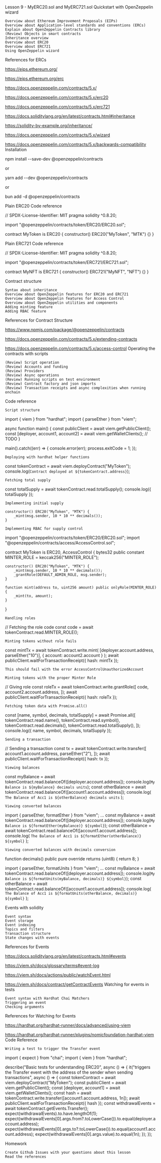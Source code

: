 Lesson 9 - MyERC20.sol and MyERC721.sol
Quickstart with OpenZeppelin wizard

    Overview about Ethereum Improvement Proposals (EIPs)
    Overview about Application-level standards and conventions (ERCs)
    Explain about OpenZeppelin Contracts library
    (Review) Objects in smart contracts
    Inheritance overview
    Overview about ERC20
    Overview about ERC721
    Using OpenZeppelin wizard

References for ERCs

https://eips.ethereum.org/

https://eips.ethereum.org/erc

https://docs.openzeppelin.com/contracts/5.x/

https://docs.openzeppelin.com/contracts/5.x/erc20

https://docs.openzeppelin.com/contracts/5.x/erc721

https://docs.soliditylang.org/en/latest/contracts.html#inheritance

https://solidity-by-example.org/inheritance/

https://docs.openzeppelin.com/contracts/5.x/wizard

https://docs.openzeppelin.com/contracts/5.x/backwards-compatibility
Installation

npm install --save-dev @openzeppelin/contracts

or

yarn add --dev @openzeppelin/contracts

or

bun add -d @openzeppelin/contracts

Plain ERC20 Code reference

// SPDX-License-Identifier: MIT
pragma solidity ^0.8.20;

import "@openzeppelin/contracts/token/ERC20/ERC20.sol";

contract MyToken is ERC20 {
    constructor() ERC20("MyToken", "MTK") {}
}

Plain ERC721 Code reference

// SPDX-License-Identifier: MIT
pragma solidity ^0.8.20;

import "@openzeppelin/contracts/token/ERC721/ERC721.sol";

contract MyNFT is ERC721 {
    constructor() ERC721("MyNFT", "NFT") {}
}

Contract structure

    Syntax about inheritance
    Overview about OpenZeppelin features for ERC20 and ERC721
    Overview about OpenZeppelin features for Access Control
    Overview about OpenZeppelin utilities and components
    Adding minting feature
    Adding RBAC feature

References for Contract Structure

https://www.npmjs.com/package/@openzeppelin/contracts

https://docs.openzeppelin.com/contracts/5.x/extending-contracts

https://docs.openzeppelin.com/contracts/5.x/access-control
Operating the contracts with scripts

    (Review) Script operation
    (Review) Accounts and funding
    (Review) Providers
    (Review) Async operations
    (Review) Running scripts on test environment
    (Review) Contract factory and json imports
    (Review) Transaction receipts and async complexities when running onchain

Code reference

    Script structure

import { viem } from "hardhat";
import { parseEther } from "viem";

async function main() {
    const publicClient = await viem.getPublicClient();
    const [deployer, account1, account2] = await viem.getWalletClients();
    // TODO
}

main().catch((err) => {
  console.error(err);
  process.exitCode = 1;
});

    Deploying with hardhat helper functions

const tokenContract = await viem.deployContract("MyToken");
console.log(`Contract deployed at ${tokenContract.address}`);

    Fetching total supply

const totalSupply = await tokenContract.read.totalSupply();
console.log({ totalSupply });

    Implementing initial supply

    constructor() ERC20("MyToken", "MTK") {
        _mint(msg.sender, 10 * 10 ** decimals());
    }

    Implementing RBAC for supply control

import "@openzeppelin/contracts/token/ERC20/ERC20.sol";
import "@openzeppelin/contracts/access/AccessControl.sol";

contract MyToken is ERC20, AccessControl {
    bytes32 public constant MINTER_ROLE = keccak256("MINTER_ROLE");

    constructor() ERC20("MyToken", "MTK") {
        _mint(msg.sender, 10 * 10 ** decimals());
        _grantRole(DEFAULT_ADMIN_ROLE, msg.sender);
    }

    function mint(address to, uint256 amount) public onlyRole(MINTER_ROLE) {
        _mint(to, amount);
    }
}

    Handling roles

// Fetching the role code
const code = await tokenContract.read.MINTER_ROLE();

    Minting tokens without role fails

const mintTx = await tokenContract.write.mint(
    [deployer.account.address, parseEther("10")],
    { account: account2.account }
);
await publicClient.waitForTransactionReceipt({ hash: mintTx });

    This should fail with the error AccessControlUnauthorizedAccount

    Minting tokens with the proper Minter Role

// Giving role
const roleTx = await tokenContract.write.grantRole([
  code,
  account2.account.address,
]);
await publicClient.waitForTransactionReceipt({ hash: roleTx });

    Fetching token data with Promise.all()

const [name, symbol, decimals, totalSupply] = await Promise.all([
  tokenContract.read.name(),
  tokenContract.read.symbol(),
  tokenContract.read.decimals(),
  tokenContract.read.totalSupply(),
]);
console.log({ name, symbol, decimals, totalSupply });

    Sending a transaction

// Sending a transaction
const tx = await tokenContract.write.transfer([
  account1.account.address,
  parseEther("2"),
]);
await publicClient.waitForTransactionReceipt({ hash: tx });

    Viewing balances

const myBalance = await tokenContract.read.balanceOf([deployer.account.address]);
console.log(`My Balance is ${myBalance} decimals units`);
const otherBalance = await tokenContract.read.balanceOf([account1.account.address]);
console.log(
  `The Balance of Acc1 is ${otherBalance} decimals units`
);

    Viewing converted balances

import { parseEther, formatEther } from "viem";
...
const myBalance = await tokenContract.read.balanceOf([deployer.account.address]);
console.log(`My Balance is ${formatEther(myBalance)} ${symbol}`);
const otherBalance = await tokenContract.read.balanceOf([account1.account.address]);
console.log(
  `The Balance of Acc1 is ${formatEther(otherBalance)} ${symbol}`
);

    Viewing converted balances with decimals conversion

function decimals() public pure override returns (uint8) {
    return 8;
}

import { parseEther, formatUnits } from "viem";
...
const myBalance = await tokenContract.read.balanceOf([deployer.account.address]);
console.log(`My Balance is ${formatUnits(myBalance, decimals)} ${symbol}`);
const otherBalance = await tokenContract.read.balanceOf([account1.account.address]);
console.log(
  `The Balance of Acc1 is ${formatUnits(otherBalance, decimals)} ${symbol}`
);

Events with solidity

    Event syntax
    Event storage
    Event indexing
    Topics and filters
    Transaction structure
    State changes with events

References for Events

https://docs.soliditylang.org/en/latest/contracts.html#events

https://viem.sh/docs/glossary/terms#event-log

https://viem.sh/docs/actions/public/watchEvent.html

https://viem.sh/docs/contract/getContractEvents
Watching for events in tests

    Event syntax with Hardhat Chai Matchers
    Triggering an event
    Checking arguments

References for Watching for Events

https://hardhat.org/hardhat-runner/docs/advanced/using-viem

https://hardhat.org/hardhat-runner/plugins/nomicfoundation-hardhat-viem
Code Reference

    Writing a test to trigger the Transfer event

import { expect } from "chai";
import { viem } from "hardhat";

describe("Basic tests for understanding ERC20", async () => {
  it("triggers the Transfer event with the address of the sender when sending transactions", async () => {
    const tokenContract = await viem.deployContract("MyToken");
    const publicClient = await viem.getPublicClient();
    const [deployer, account1] = await viem.getWalletClients();
    const hash = await tokenContract.write.transfer([account1.account.address, 1n]);
    await publicClient.waitForTransactionReceipt({ hash });
    const withdrawalEvents = await tokenContract.getEvents.Transfer();
    expect(withdrawalEvents).to.have.lengthOf(1);
    expect(withdrawalEvents[0].args.from?.toLowerCase()).to.equal(deployer.account.address);
    expect(withdrawalEvents[0].args.to?.toLowerCase()).to.equal(account1.account.address);
    expect(withdrawalEvents[0].args.value).to.equal(1n);
  });
});

Homework

    Create Github Issues with your questions about this lesson
    Read the references

